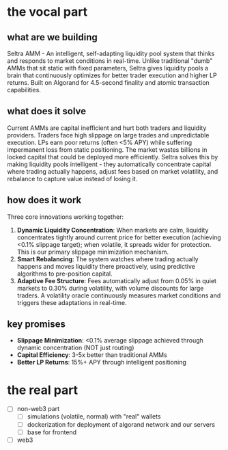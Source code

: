# the vocal part

## what are we building
Seltra AMM - An intelligent, self-adapting liquidity pool system that thinks and responds to market conditions in real-time. Unlike traditional "dumb" AMMs that sit static with fixed parameters, Seltra gives liquidity pools a brain that continuously optimizes for better trader execution and higher LP returns. Built on Algorand for 4.5-second finality and atomic transaction capabilities.

## what does it solve
Current AMMs are capital inefficient and hurt both traders and liquidity providers. Traders face high slippage on large trades and unpredictable execution. LPs earn poor returns (often <5% APY) while suffering impermanent loss from static positioning. The market wastes billions in locked capital that could be deployed more efficiently. Seltra solves this by making liquidity pools intelligent - they automatically concentrate capital where trading actually happens, adjust fees based on market volatility, and rebalance to capture value instead of losing it.

## how does it work
Three core innovations working together:
1. **Dynamic Liquidity Concentration**: When markets are calm, liquidity concentrates tightly around current price for better execution (achieving <0.1% slippage target); when volatile, it spreads wider for protection. This is our primary slippage minimization mechanism.
2. **Smart Rebalancing**: The system watches where trading actually happens and moves liquidity there proactively, using predictive algorithms to pre-position capital.
3. **Adaptive Fee Structure**: Fees automatically adjust from 0.05% in quiet markets to 0.30% during volatility, with volume discounts for large traders. A volatility oracle continuously measures market conditions and triggers these adaptations in real-time.

## key promises
- **Slippage Minimization**: <0.1% average slippage achieved through dynamic concentration (NOT just routing)
- **Capital Efficiency**: 3-5x better than traditional AMMs
- **Better LP Returns**: 15%+ APY through intelligent positioning

# the real part

- [ ] non-web3 part
    - [ ] simulations (volatile, normal) with "real" wallets
    - [ ] dockerization for deployment of algorand network and our servers
    - [ ] base for frontend
- [ ] web3
